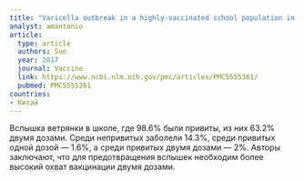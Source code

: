 ```yaml
---
title: "Varicella outbreak in a highly-vaccinated school population in Beijing, China during the voluntary two-dose era"
analyst: amantonio
article:
  type: article
  authors: Suo
  year: 2017
  journal: Vaccine
  link: https://www.ncbi.nlm.nih.gov/pmc/articles/PMC5555361/
  pubmed: PMC5555361
countries:
- Китай
---
```


Вспышка ветрянки в школе, где 98.6% были привиты, из них 63.2% двумя дозами.
Среди непривитых заболели 14.3%, среди привитых одной дозой — 1.6%, а среди привитых двумя дозами — 2%.
Авторы заключают, что для предотвращения вспышек необходим более высокий охват вакцинации двумя дозами.

